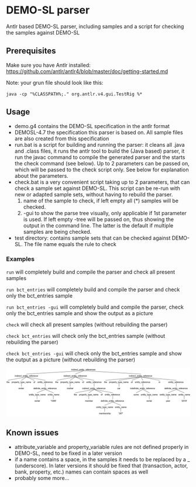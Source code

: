 # DEMO-SL parser
Antlr based DEMO-SL parser, including samples and a script for checking the samples against DEMO-SL

## Prerequisites
Make sure you have Antlr installed: https://github.com/antlr/antlr4/blob/master/doc/getting-started.md

Note: your grun file should look like this:
```
java -cp "%CLASSPATH%;." org.antlr.v4.gui.TestRig %*
```

## Usage
- demo.g4 contains the DEMO-SL specification in the antlr format
- DEMOSL-4.7 the specification this parser is based on. All sample files are also created from this specification
- run.bat is a script for building and running the parser: it cleans all .java and .class files, it runs the antlr tool to build the (Java based) parser, it run the javac command to compile the generated parser and the starts the check command (see below). Up to 2 parameters can be passed on, which will be passed to the check script only. See below for explanation about the parameters.
- check.bat is a very convenient script taking up to 2 parameters, that can check a sample set against DEMO-SL. This script can be re-run with new or adapted sample sets, without having to rebuild the parser.
  1. name of the sample to check, if left empty all (\*) samples will be checked.
  2. -gui to show the parse tree visually, only applicable if 1st parameter is used. If left empty -tree will be passed on, thus showing the output in the command line. The latter is the default if multiple samples are being checked.
- test directory: contains sample sets that can be checked against DEMO-SL. The file name equals the rule to check

### Examples
`run` will completely build and compile the parser and check all present samples

`run bct_entries` will completely build and compile the parser and check only the bct_entries sample

`run bct_entries -gui` will completely build and compile the parser, check only the bct_entries sample and show the output as a picture

`check` will check all present samples (without rebuilding the parser)

`check bct_entries` will check only the bct_entries sample (without rebuilding the parser)

`check bct_entries -gui` will check only the bct_entries sample and show the output as a picture (without rebuilding the parser)

![Visualization of parse results on sample set indirect_entity_references](antlr4_parse_tree_example.png?raw=true "Visualization of parse results on sample set indirect_entity_references")

## Known issues
- attribute_variable and property_variable rules are not defined properly in DEMO-SL, need to be fixed in a later version
- if a name contains a space, in the samples it needs to be replaced by a _ (underscore). In later versions it should be fixed that (transaction, actor, bank, property, etc.) names can contain spaces as well
- probably some more...
